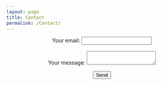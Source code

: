 ```yaml
---
layout: page
title: Contact
permalink: /Contact/
---
```

<!-- modify this form HTML and place wherever you want your form -->

<div style="text-align: center;"><form
  action="https://formspree.io/f/mzbyzpqk"
  method="POST"
>
  <label>
    Your email:
    <input type="email" name="_replyto">
  </label><br clear="all"><br clear="all">
  <label>
    Your message:
    <textarea name="message"></textarea>
  </label>

  <!-- your other form fields go here -->

  <button type="submit">Send</button>
</form></div>